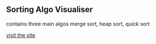 ## Sorting Algo Visualiser
 contains three main algos merge sort, heap sort, quick sort

 [visit the site](https://def-life.github.io/sorting-visualiser/)